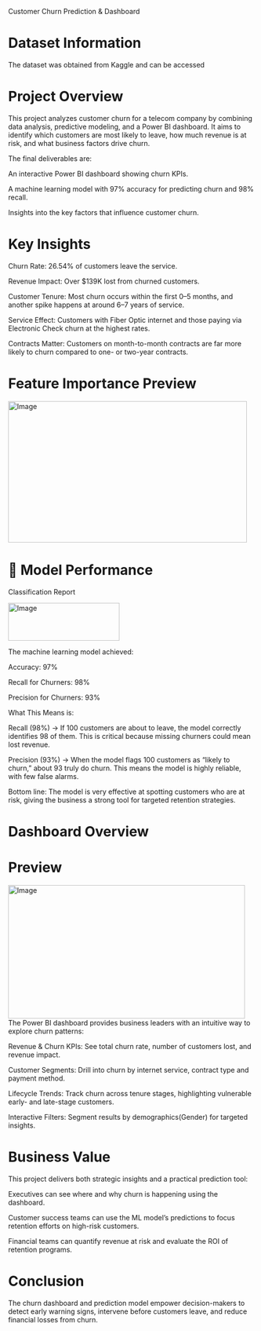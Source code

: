 Customer Churn Prediction & Dashboard

# Dataset Information
The dataset was obtained from Kaggle and can be accessed


# Project Overview
This project analyzes customer churn for a telecom company by combining data analysis, predictive modeling, and a Power BI dashboard. It aims to identify which customers are most likely to leave, how much revenue is at risk, and what business factors drive churn.

The final deliverables are:

An interactive Power BI dashboard showing churn KPIs.

A machine learning model with 97% accuracy for predicting churn and 98% recall.

Insights into the key factors that influence customer churn.


# Key Insights

Churn Rate: 26.54% of customers leave the service.

Revenue Impact: Over $139K lost from churned customers.

Customer Tenure: Most churn occurs within the first 0–5 months, and another spike happens at around 6–7 years of service.

Service Effect: Customers with Fiber Optic internet and those paying via Electronic Check churn at the highest rates.

Contracts Matter: Customers on month-to-month contracts are far more likely to churn compared to one- or two-year contracts.

# Feature Importance Preview

<img width="487" height="288" alt="Image" src="https://github.com/user-attachments/assets/8bd10693-4f10-4425-80c7-315eefc0afda" />

# 🤖 Model Performance

Classification Report

<img width="227" height="77" alt="Image" src="https://github.com/user-attachments/assets/99362290-289a-4545-8be2-4bb7687d5a63" />

The machine learning model achieved:

Accuracy: 97%

Recall for Churners: 98%

Precision for Churners: 93%

What This Means is:

Recall (98%) → If 100 customers are about to leave, the model correctly identifies 98 of them. This is critical because missing churners could mean lost revenue.

Precision (93%) → When the model flags 100 customers as “likely to churn,” about 93 truly do churn. This means the model is highly reliable, with few false alarms.

Bottom line: The model is very effective at spotting customers who are at risk, giving the business a strong tool for targeted retention strategies.

# Dashboard Overview
# Preview
<img width="483" height="272" alt="Image" src="https://github.com/user-attachments/assets/889954b1-fc98-4e87-ad5e-2cfc4717d960" />
The Power BI dashboard provides business leaders with an intuitive way to explore churn patterns:

Revenue & Churn KPIs: See total churn rate, number of customers lost, and revenue impact.

Customer Segments: Drill into churn by internet service, contract type and payment method.

Lifecycle Trends: Track churn across tenure stages, highlighting vulnerable early- and late-stage customers.

Interactive Filters: Segment results by demographics(Gender) for targeted insights.

# Business Value

This project delivers both strategic insights and a practical prediction tool:

Executives can see where and why churn is happening using the dashboard.

Customer success teams can use the ML model’s predictions to focus retention efforts on high-risk customers.

Financial teams can quantify revenue at risk and evaluate the ROI of retention programs.

# Conclusion
The churn dashboard and prediction model empower decision-makers to detect early warning signs, intervene before customers leave, and reduce financial losses from churn.